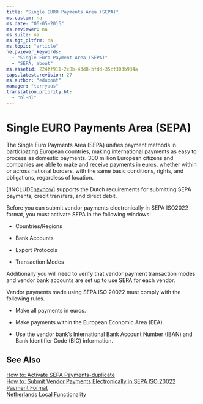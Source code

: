 ```yaml
---
title: "Single EURO Payments Area (SEPA)"
ms.custom: na
ms.date: "06-05-2016"
ms.reviewer: na
ms.suite: na
ms.tgt_pltfrm: na
ms.topic: "article"
helpviewer_keywords: 
  - "Single Euro Payment Area (SEPA)"
  - "SEPA, about"
ms.assetid: 224ff911-2c8b-43d8-bfdd-35cf303b934a
caps.latest.revision: 27
ms.author: "edupont"
manager: "terryaus"
translation.priority.ht: 
  - "nl-nl"
---
```

# Single EURO Payments Area (SEPA)
The Single Euro Payments Area \(SEPA\) unifies payment methods in participating European countries, making international payments as easy to process as domestic payments. 300 million European citizens and companies are able to make and receive payments in euros, whether within or across national borders, with the same basic conditions, rights, and obligations, regardless of location.  
  
 [!INCLUDE[navnow](../../ApplicationDesign/includes/navnow_md.md)] supports the Dutch requirements for submitting SEPA payments, credit transfers, and direct debit.  
  
 Before you can submit vendor payments electronically in SEPA ISO2022 format, you must activate SEPA in the following windows:  
  
-   Countries\/Regions  
  
-   Bank Accounts  
  
-   Export Protocols  
  
-   Transaction Modes  
  
 Additionally you will need to verify that vendor payment transaction modes and vendor bank accounts are set up to use SEPA for each vendor.  
  
 Vendor payments made using SEPA ISO 20022 must comply with the following rules.  
  
-   Make all payments in euros.  
  
-   Make payments within the European Economic Area \(EEA\).  
  
-   Use the vendor bank’s International Bank Account Number \(IBAN\) and Bank Identifier Code \(BIC\) information.  
  
## See Also  
 [How to: Activate SEPA Payments\-duplicate](../../LocalFunctionalityForMicrosoftDynamicsNav2016/Netherlands/how-to-activate-sepa-payments-duplicate.md)   
 [How to: Submit Vendor Payments Electronically in SEPA ISO 20022 Payment Format](../../LocalFunctionalityForMicrosoftDynamicsNav2016/Netherlands/how-to-submit-vendor-payments-electronically-in-sepa-iso-20022-payment-format.md)   
 [Netherlands Local Functionality](../../LocalFunctionalityForMicrosoftDynamicsNav2016/Netherlands/netherlands-local-functionality.md)